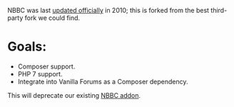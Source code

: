 NBBC was last [updated officially](http://nbbc.sourceforge.net/) in 2010; this is forked from the best third-party fork we could find.

# Goals:

* Composer support.
* PHP 7 support.
* Integrate into Vanilla Forums as a Composer dependency.

This will deprecate our existing [NBBC addon](http://vanillaforums.org/addon/nbbc-plugin).
